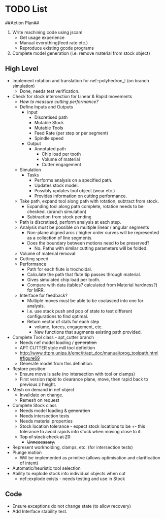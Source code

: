 # TODO List #

##Action Plan##
 1. Write machining code using jscam
    * Get usage experience
    * Manual everything(feed rate etc.)
    * Reproduce existing gcode programs
 2. Complete model generation (i.e. remove material from stock object)

## High Level ##
 * Implement rotation and translation for nef::polyhedron_t (on branch simulation)
    - Done, needs test verification.
 * Check for stock intersection for Linear & Rapid movements
    - *How to measure cutting performance?*
    - Define Inputs and Outputs
       - Input
          - Discretised path
          - Mutable Stock
          - Mutable Tools
          - Feed Rate (per step or per segment)
          - Spindle speed
       - Output
          - Annotated path
             - Chip load per tooth
             - Volume of material
             - Cutter engagement
    - Simulation
       - Tasks
          - Performs analysis on a specified path.
          - Updates stock model.
          - Possibly updates tool object (wear etc.)
          - Provides information on cutting performance.
    - Take path, expand tool along path with rotation, subtract from stock.
       - Expanding tool along path complete, rotation needs to be checked. (branch simulation)
       - Subtraction from stock pending.
    - Path is discretised, perform analysis at each step.
    - Analysis must be possible on multiple linear / angular segments
       - Non-plane aligned arcs / higher order curves will be represented as a collection of line segments.
       - Does the boundary between motions need to be preserved?
          - No. Paths with similar cutting parameters will be folded.
    - Volume of material removal
    - Cutting speed
    - Performance
       - Path for each flute is trochoidal. 
       - Calculate the path that flute tip passes through material.
       - Gives simulated chip load per tooth.
       - Compare with data (tables? calculated from Material hardness?) for MRR.
    - Interface for feedback?
       - Multiple moves must be able to be coalasced into one for analysis.
       - I.e. use stack push and pop of state to test different configurations to find optimal.
       - Return vector of stats for each step
          - volume, forces, engagement, etc.
          - New functions that augments existing path provided.
 * Complete Tool class - apt_cutter branch
    - Needs nef model loading / ~~generation~~
    - APT CUTTER style mill tool definition
    - http://www.dtpm.unipa.it/emc/it/apt_doc/manual/prog_toolpath.html#figure69
    - Generate model from this definition.
 * Restore position
    - Ensure move is safe (no intersection with tool or clamps)
    - First version rapid to clearance plane, move, then rapid back to previous z height.
 * Mesh on demand in nef object
    - Invalidate on change.
    - Remesh on request
 * Complete Stock class
    - Needs model loading & ~~generation~~
    - Needs intersection tests
    - Needs material properties
    - Stock location tolerance - expect stock locations to be +- this tolerance to avoid rapids into stock when moving close to it.
    - ~~Top of stock check at Z0~~
       - ~~Unnecessary.~~
 * Represent workholding, clamps, etc. (for intersection tests)
 * Plunge motion
    * Will be implemented as primitve (allows optimisation and clarification of intent)
 * Automatic/heuristic tool selection
 * Ability to explode stock into individual objects when cut
    - nef::explode exists - needs testing and use in Stock

## Code ##
 * Ensure exceptions do not change state (to allow recovery)
 * Add Interface stability test.
